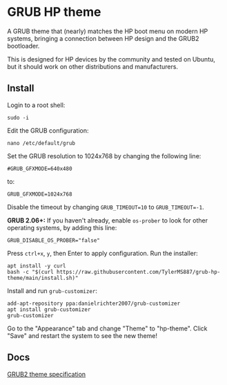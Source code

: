 # GRUB HP theme

A GRUB theme that (nearly) matches the HP boot menu on modern HP systems,
bringing a connection between HP design and the GRUB2 bootloader.

This is designed for HP devices by the community and tested on Ubuntu,
but it should work on other distributions and manufacturers.

## Install

Login to a root shell:

```
sudo -i
```

Edit the GRUB configuration:

```
nano /etc/default/grub
```

Set the GRUB resolution to 1024x768 by changing the following line:

```
#GRUB_GFXMODE=640x480
```

to:

```
GRUB_GFXMODE=1024x768
```

Disable the timeout by changing `GRUB_TIMEOUT=10` to `GRUB_TIMEOUT=-1`.

**GRUB 2.06+:** If you haven't already, enable `os-prober` to look for other operating
systems, by adding this line:

```
GRUB_DISABLE_OS_PROBER="false"
```

Press `ctrl+x`, `y`, then Enter to apply configuration. Run the installer:

```
apt install -y curl
bash -c "$(curl https://raw.githubusercontent.com/TylerMS887/grub-hp-theme/main/install.sh)"
```

Install and run `grub-customizer`:

```
add-apt-repository ppa:danielrichter2007/grub-customizer
apt install grub-customizer
grub-customizer
```

Go to the "Appearance" tab and change "Theme" to "hp-theme". Click "Save" and restart the system
to see the new theme!

## Docs

[GRUB2 theme specification](https://www.gnu.org/software/grub/manual/grub/html_node/Theme-file-format.html)
